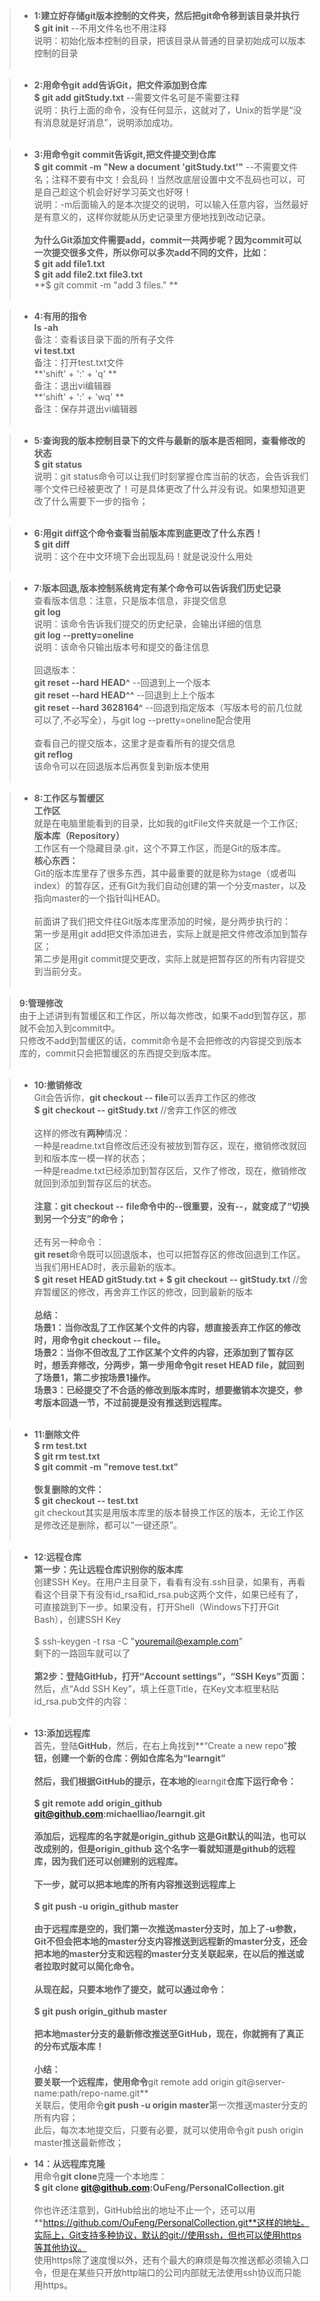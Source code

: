 > *  **1:建立好存储git版本控制的文件夹，然后把git命令移到该目录并执行**<br>
**$ git init** --不用文件名也不用注释<br>
说明：初始化版本控制的目录，把该目录从普通的目录初始成可以版本控制的目录<br><br>

> * **2:用命令git add告诉Git，把文件添加到仓库**<br>
**$ git add gitStudy.txt**   --需要文件名可是不需要注释<br>
说明：执行上面的命令，没有任何显示，这就对了，Unix的哲学是“没有消息就是好消息”，说明添加成功。<br><br>

> * **3:用命令git commit告诉git,把文件提交到仓库**<br>
**$ git commit -m "New a document 'gitStudy.txt'"** --不需要文件名；注释不要有中文！会乱码！当然改底层设置中文不乱码也可以，可是自己趁这个机会好好学习英文也好呀！<br>
说明：-m后面输入的是本次提交的说明，可以输入任意内容，当然最好是有意义的，这样你就能从历史记录里方便地找到改动记录。<br><br>
**为什么Git添加文件需要add，commit一共两步呢？因为commit可以一次提交很多文件，所以你可以多次add不同的文件，比如：**<br>
**$ git add file1.txt**<br>
**$ git add file2.txt file3.txt** <br>
**$ git commit -m "add 3 files." **<br><br>

> * **4:有用的指令**<br>
**ls -ah**<br>
备注：查看该目录下面的所有子文件<br>
**vi test.txt**<br>
备注：打开test.txt文件<br>
**'shift' + ':' + 'q' **<br>
备注：退出vi编辑器<br>
**'shift' + ':' + 'wq' **<br>
备注：保存并退出vi编辑器<br><br>

> * **5:查询我的版本控制目录下的文件与最新的版本是否相同，查看修改的状态**<br>
**$ git status**<br>
说明：git status命令可以让我们时刻掌握仓库当前的状态，会告诉我们哪个文件已经被更改了！可是具体更改了什么并没有说。如果想知道更改了什么需要下一步的指令；<br><br>

> * **6:用git diff这个命令查看当前版本库到底更改了什么东西！**<br>
**$ git diff**<br>
说明：这个在中文环境下会出现乱码！就是说没什么用处<br><br>


> * **7:版本回退,版本控制系统肯定有某个命令可以告诉我们历史记录**<br>
查看版本信息：注意，只是版本信息，非提交信息<br>
**git log**<br>
说明：该命令告诉我们提交的历史纪录，会输出详细的信息<br>
**git log --pretty=oneline**<br>
说明：该命令只输出版本号和提交的备注信息<br><br>
回退版本：<br>
**git reset --hard HEAD^**			--回退到上一个版本<br>
**git reset --hard HEAD^^**		--回退到上上个版本<br>
**git reset --hard 3628164^**	--回退到指定版本（写版本号的前几位就可以了,不必写全），与git log --pretty=oneline配合使用<br><br>
查看自己的提交版本，这里才是查看所有的提交信息<br>
**git reflog**<br>
该命令可以在回退版本后再恢复到新版本使用<br><br>

> * **8:工作区与暂缓区**<br>
**工作区**<br>
就是在电脑里能看到的目录，比如我的gitFile文件夹就是一个工作区;<br>
**版本库（Repository）**<br>
工作区有一个隐藏目录.git，这个不算工作区，而是Git的版本库。<br>
**核心东西：**<br>
Git的版本库里存了很多东西，其中最重要的就是称为stage（或者叫index）的暂存区，还有Git为我们自动创建的第一个分支master，以及指向master的一个指针叫HEAD。<br><br>
前面讲了我们把文件往Git版本库里添加的时候，是分两步执行的：<br>
第一步是用git add把文件添加进去，实际上就是把文件修改添加到暂存区；<br>
第二步是用git commit提交更改，实际上就是把暂存区的所有内容提交到当前分支。<br><br>

> **9:管理修改**<br>
由于上述讲到有暂缓区和工作区，所以每次修改，如果不add到暂存区，那就不会加入到commit中。<br>
只修改不add到暂缓区的话，commit命令是不会把修改的内容提交到版本库的，commit只会把暂缓区的东西提交到版本库。<br><br>

> * **10:撤销修改**<br>
Git会告诉你，**git checkout -- file**可以丢弃工作区的修改<br>
**$ git checkout -- gitStudy.txt**    	//舍弃工作区的修改<br><br>
这样的修改有**两种**情况：<br>
一种是readme.txt自修改后还没有被放到暂存区，现在，撤销修改就回到和版本库一模一样的状态；<br>
一种是readme.txt已经添加到暂存区后，又作了修改，现在，撤销修改就回到添加到暂存区后的状态。<br><br>
**注意：git checkout -- file命令中的--很重要，没有--，就变成了“切换到另一个分支”的命令；**<br><br>
还有另一种命令：<br>
**git reset**命令既可以回退版本，也可以把暂存区的修改回退到工作区。当我们用HEAD时，表示最新的版本。<br>
**$ git reset HEAD gitStudy.txt  +  $ git checkout -- gitStudy.txt**  //舍弃暂缓区的修改，再舍弃工作区的修改，回到最新的版本<br><br>
**总结：**<br>
**场景1：当你改乱了工作区某个文件的内容，想直接丢弃工作区的修改时，用命令git checkout -- file。**<br>
**场景2：当你不但改乱了工作区某个文件的内容，还添加到了暂存区时，想丢弃修改，分两步，第一步用命令git reset HEAD file，就回到了场景1，第二步按场景1操作。**<br>
**场景3：已经提交了不合适的修改到版本库时，想要撤销本次提交，参考版本回退一节，不过前提是没有推送到远程库。**<br><br>

> * **11:删除文件**<br>
**$ rm test.txt**<br>
**$ git rm test.txt**<br>
**$ git commit -m "remove test.txt"**<br><br>
**恢复删除的文件：**<br>
**$ git checkout -- test.txt**<br>
git checkout其实是用版本库里的版本替换工作区的版本，无论工作区是修改还是删除，都可以“一键还原”。<br><br>

> * **12:远程仓库**<br>
**第一步：先让远程仓库识别你的版本库**<br>
创建SSH Key。在用户主目录下，看看有没有.ssh目录，如果有，再看看这个目录下有没有id_rsa和id_rsa.pub这两个文件，如果已经有了，可直接跳到下一步。如果没有，打开Shell（Windows下打开Git Bash），创建SSH Key<br><br>
$ ssh-keygen -t rsa -C "youremail@example.com"<br>
剩下的一路回车就可以了<br><br>
**第2步：登陆GitHub，打开“Account settings”，“SSH Keys”页面：**<br>
然后，点“Add SSH Key”，填上任意Title，在Key文本框里粘贴id_rsa.pub文件的内容：<br><br>

> * **13:添加远程库**<br>
首先，登陆**GitHub**，然后，在右上角找到**“Create a new repo”**按钮，创建一个新的仓库：例如仓库名为“learngit”<br><br>
然后，我们根据GitHub的提示，在本地的**learngit**仓库下运行命令：<br><br>
**$ git remote add origin_github git@github.com:michaelliao/learngit.git**<br><br>
添加后，远程库的名字就是origin_github 这是Git默认的叫法，也可以改成别的，但是origin_github 这个名字一看就知道是github的远程库，因为我们还可以创建别的远程库。<br><br>
下一步，就可以把本地库的所有内容推送到远程库上<br><br>
**$ git push -u origin_github master**<br><br>
由于远程库是空的，我们第一次推送master分支时，加上了-u参数，Git不但会把本地的master分支内容推送到远程新的master分支，还会把本地的master分支和远程的master分支关联起来，在以后的推送或者拉取时就可以简化命令。<br><br>
从现在起，只要本地作了提交，就可以通过命令：<br><br>
**$ git push origin_github master**<br><br>
把本地master分支的最新修改推送至GitHub，现在，你就拥有了真正的分布式版本库！<br><br>
**小结：**<br>
要关联一个远程库，使用命令**git remote add origin git@server-name:path/repo-name.git**<br>
关联后，使用命令**git push -u origin master**第一次推送master分支的所有内容；<br>
此后，每次本地提交后，只要有必要，就可以使用命令git push origin master推送最新修改；<br>

> * **14：从远程库克隆**<br>
用命令**git clone**克隆一个本地库：<br>
**$ git clone git@github.com:OuFeng/PersonalCollection.git**<br><br>
你也许还注意到，GitHub给出的地址不止一个，还可以用**https://github.com/OuFeng/PersonalCollection.git**这样的地址。实际上，Git支持多种协议，默认的git://使用ssh，但也可以使用https等其他协议。<br>
使用https除了速度慢以外，还有个最大的麻烦是每次推送都必须输入口令，但是在某些只开放http端口的公司内部就无法使用ssh协议而只能用https。